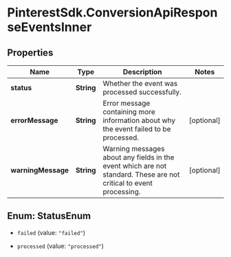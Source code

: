 # PinterestSdk.ConversionApiResponseEventsInner

## Properties

Name | Type | Description | Notes
------------ | ------------- | ------------- | -------------
**status** | **String** | Whether the event was processed successfully. | 
**errorMessage** | **String** | Error message containing more information about why the event failed to be processed. | [optional] 
**warningMessage** | **String** | Warning messages about any fields in the event which are not standard. These are not critical to event processing. | [optional] 



## Enum: StatusEnum


* `failed` (value: `"failed"`)

* `processed` (value: `"processed"`)




